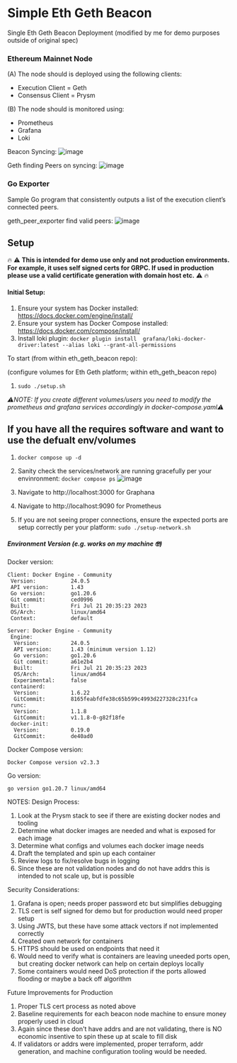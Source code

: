 # Simple Eth Geth Beacon
Single Eth Geth Beacon Deployment (modified by me for demo purposes outside of original spec)

### Ethereum Mainnet Node

(A) The node should is deployed using the following clients: 

- Execution Client = Geth
- Consensus Client = Prysm

(B) The node should is monitored using:

- Prometheus
- Grafana
- Loki

Beacon Syncing:
![image](https://github.com/mdr0id/valcloud/assets/36639405/bfd467dd-5777-48f2-8360-c304e9777d16)

Geth finding Peers on syncing:
![image](https://github.com/mdr0id/valcloud/assets/36639405/7d0ccf7f-6698-442f-b820-e6b22181ffb4)

### Go Exporter

Sample Go program that consistently outputs a list of the execution client’s connected peers.

geth_peer_exporter find valid peers:
![image](https://github.com/mdr0id/valcloud/assets/36639405/b52db156-c7ab-4e4a-8885-0026e82bf0bf)

## Setup
🔥 ⚠️ **This is intended for demo use only and not production environments. For example, it uses self signed certs for GRPC. If used in production please use a valid certificate generation with domain host etc.** ⚠️ 🔥

#### Initial Setup:

1. Ensure your system has Docker installed: https://docs.docker.com/engine/install/
2. Ensure your system has Docker Compose installed: https://docs.docker.com/compose/install/
3. Install loki plugin: `docker plugin install  grafana/loki-docker-driver:latest --alias loki --grant-all-permissions`

To start (from within eth_geth_beacon repo):

(configure volumes for Eth Geth platform; within eth_geth_beacon repo)
1. `sudo ./setup.sh`

*⚠️NOTE: If you create different volumes/users you need to modify the prometheus and grafana services accordingly in docker-compose.yaml⚠️*

## If you have all the requires software and want to use the defualt env/volumes
1. `docker compose up -d`
2. Sanity check the services/network are running gracefully per your envinronment: `docker compose ps`
![image](https://github.com/mdr0id/valcloud/assets/36639405/45e8618c-50b7-4527-bb1d-d08d245def7b)

4. Navigate to http://localhost:3000 for Graphana
5. Navigate to http://localhost:9090 for Prometheus
6. If you are not seeing proper connections, ensure the expected ports are setup correctly per your platform:
`sudo ./setup-network.sh`

##### Environment Version (e.g. works on my machine 🤓)

Docker version:
```
Client: Docker Engine - Community
 Version:           24.0.5
 API version:       1.43
 Go version:        go1.20.6
 Git commit:        ced0996
 Built:             Fri Jul 21 20:35:23 2023
 OS/Arch:           linux/amd64
 Context:           default

Server: Docker Engine - Community
 Engine:
  Version:          24.0.5
  API version:      1.43 (minimum version 1.12)
  Go version:       go1.20.6
  Git commit:       a61e2b4
  Built:            Fri Jul 21 20:35:23 2023
  OS/Arch:          linux/amd64
  Experimental:     false
 containerd:
  Version:          1.6.22
  GitCommit:        8165feabfdfe38c65b599c4993d227328c231fca
 runc:
  Version:          1.1.8
  GitCommit:        v1.1.8-0-g82f18fe
 docker-init:
  Version:          0.19.0
  GitCommit:        de40ad0
```
Docker Compose version:
```
Docker Compose version v2.3.3
```
Go version:
```
go version go1.20.7 linux/amd64
```

NOTES:
Design Process: 
1. Look at the Prysm stack to see if there are existing docker nodes and tooling
2. Determine what docker images are needed and what is exposed for each image
3. Determine what configs and volumes each docker image needs
4. Draft the templated and spin up each container
5. Review logs to fix/resolve bugs in logging
6. Since these are not validation nodes and do not have addrs this is intended to not scale up, but is possible

Security Considerations:
1. Grafana is open; needs proper password etc but simplifies debugging
2. TLS cert is self signed for demo but for production would need proper setup
3. Using JWTS, but these have some attack vectors if not implemented correctly
4. Created own network for containers
5. HTTPS should be used on endpoints that need it
6. Would need to verify what is containers are leaving uneeded ports open, but creating docker network can help on certain deploys locally
7. Some containers would need DoS protection if the ports allowed flooding or maybe a back off algorithm

Future Improvements for Production
1. Proper TLS cert process as noted above
2. Baseline requirements for each beacon node machine to ensure money properly used in cloud
3. Again since these don't have addrs and are not validating, there is NO economic insentive to spin these up at scale to fill disk
4. If validators or addrs were implemented, proper terraform, addr generation, and machine configuration tooling would be needed.




